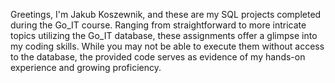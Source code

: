 Greetings, I'm Jakub Koszewnik, and these are my SQL projects completed during the Go_IT course. 
Ranging from straightforward to more intricate topics utilizing the Go_IT database, these assignments offer a glimpse into my coding skills. 
While you may not be able to execute them without access to the database, the provided code serves as evidence of my hands-on experience and growing proficiency.
